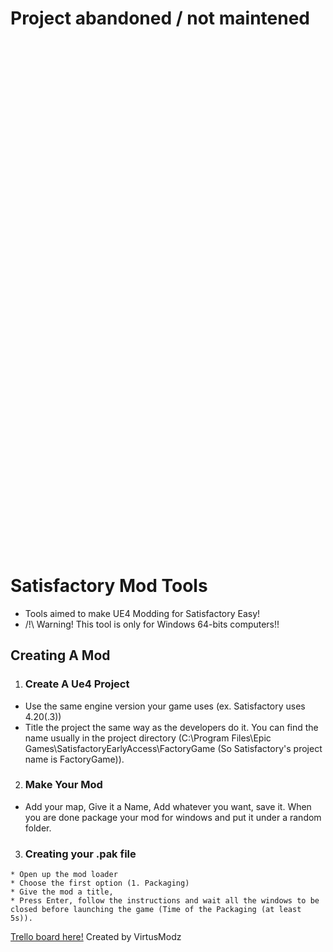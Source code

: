 # Project abandoned / not maintened
<br><br><br><br><br><br><br><br>
<br><br><br><br><br><br><br><br>
<br><br><br><br><br><br><br><br>
<br><br><br><br><br><br><br><br>
<br><br><br><br><br><br><br><br>
<br><br><br><br><br><br><br><br>

# Satisfactory Mod Tools
  * Tools aimed to make UE4 Modding for Satisfactory Easy!
  * /!\ Warning! This tool is only for Windows 64-bits computers!!
  
## Creating A Mod

1. ### Create A Ue4 Project
* Use the same engine version your game uses (ex. Satisfactory uses 4.20(.3))
* Title the project the same way as the developers do it. You can find the name usually in the project directory (C:\Program Files\Epic Games\SatisfactoryEarlyAccess\FactoryGame (So Satisfactory's project name is FactoryGame)).

2. ### Make Your Mod
  * Add your map, Give it a Name, Add whatever you want, save it. When you are done package your mod for windows and put it under a random folder.
  
  3. ### Creating your .pak file
    * Open up the mod loader
    * Choose the first option (1. Packaging)
    * Give the mod a title,
    * Press Enter, follow the instructions and wait all the windows to be closed before launching the game (Time of the Packaging (at least 5s)).
    

[Trello board here!](https://trello.com/b/MY7s6vAs/satisfactorymodtools)
Created by VirtusModz
